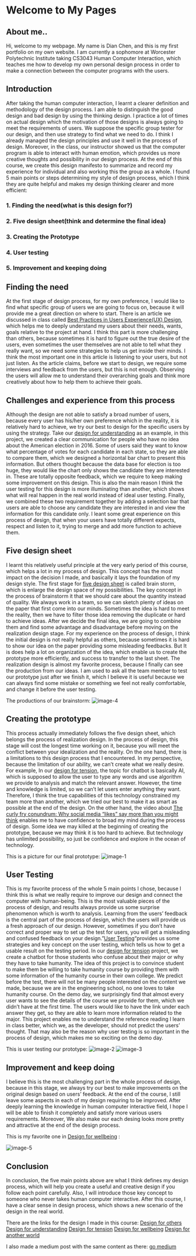# Welcome to My Pages

## About me..
Hi, welcome to my webpage. My name is Dian Chen, and this is my first portfolio on my own website. I am currently a sophomore at Worcester Polytechnic Institute taking CS3043 Human Computer Interaction, which teaches me how to develop my own personal design process in order to make a connection between the computer programs with the users.


## Introduction

After taking the human computer interaction, I learnt a clearer definition and methodology of the design process. I am able to distinguish the good design and bad design by using the thinking design. I practice a lot of times on actual design which the motivation of those designs is always going to meet the requirements of users. We suppose the specific group tester for our design, and then use strategy to find what we need to do. I think I already managed the design principles and use it well in the process of design. Moreover, in the class, our instructor showed us that the computer program is able to interact with human emotion, which provides us more creative thoughts and possibility in our design process. At the end of this course, we create this design manifesto to summarize and record my experience for individual and also working this the group as a whole. I found 5 main points or steps determining my style of design process, which I think they are quite helpful and makes my design thinking clearer and more efficient:

### 1.	Finding the need(what is this design for?)
### 2.	Five design sheet(think and determine the final idea)
### 3.	Creating the Prototype 
### 4.	User testing
### 5.	Improvement and keeping doing

## Finding the need

At the first stage of design process, for my own preference, I would like to find what specific group of users we are going to focus on, because it will provide me a great direction on where to start. There is an article we discussed in class called [Best Practices in Users Experience(UX) Design](https://cs3041-18b.github.io/docs/reading/becomeYourUsers_forrester.pdf), which helps me to deeply understand my users about their needs, wants, goals relative to the project at hand. I think this part is more challenging than others, because sometimes it is hard to figure out the true desire of the users, even sometimes the user themselves are not able to tell what they really want, so we need some strategies to help us get inside their minds. I think the most important one in this article is listening to your users, but not just listen. As the article claims, before we start to design, we require some interviews and feedback from the users, but this is not enough. Observing the users will allow me to understand their overarching goals and think more creatively about how to help them to achieve their goals. 

## Challenges and experience from this process

Although the design are not able to satisfy a broad number of users, because every user has his/her own preference which in the reality, it is relatively hard to achieve, we try our best to design for the specific users by using the strategy. Take our [design for understanding](https://medium.com/@castiel199911/design-for-understanding-94c978a46b) as an example, in this project, we created a clear communication for people who have no idea about the American election in 2016. Some of users said they want to know what percentage of votes for each candidate in each state, so they are able to compare them, which we designed a horizontal bar chart to present this information. But others thought because the data base for election is too huge, they would like the chart only shows the candidate they are interested in. These are totally opposite feedback, which we require to keep making some improvement on this design. This is also the main reason I think the user testing for this design is more illuminating than another, which shows what will real happen in the real world instead of ideal user testing. Finally, we combined these two requirement together by adding a selection bar that users are able to choose any candidate they are interested in and view the information for this candidate only. I leant some great experience on this process of design, that when your users have totally different expects, respect and listen to it, trying to merge and add more function to achieve them.

## Five design sheet

I learnt this relatively useful principle at the very early period of this course, which helps a lot in my process of design. This concept has the most impact on the decision I made, and basically it lays the foundation of my design style. The first stage for [five design sheet](http://fds.design) is called brain storm, which is enlarge the design space of my possibilities. The key concept in the process of brainstorm it that we should care about the quantity instead of quality. We always work in a team, so we can sketch plenty of ideas on the paper that first come into our minds. Sometimes the idea is hard to meet the reality, then we have to filter those idea removing the duplicate or hard to achieve ideas. After we decide the final idea, we are going to combine them and find some advantage and disadvantage before moving on the realization design stage. For my experience on the process of design, I think the initial design is not really helpful as others, because sometimes it is hard to show our idea on the paper providing some misleading feedbacks. But It is does help a lot on organization of the idea, which enable us to create the prototype more efficiently, and success to transfer to the last sheet. The realization design is almost my favorite process, because I finally can see the production from our ideas. I am used to ask all the team member to test our prototype just after we finish it, which I believe it is useful because we can always find some mistake or something we feel not really comfortable, and change it before the user testing.

The productions of our brainstorm:
![image-4](https://cdn-images-1.medium.com/max/1000/1*2lc3v-qOW-nyRabiA4c91A.jpeg)

## Creating the prototype

This process actually immediately follows the five design sheet, which belongs the process of realization design. In the process of design, this stage will cost the longest time working on it, because you will meet the conflict between your idealization and the reality. On the one hand, there is a limitations to this design process that I encountered. In my perspective, because the limitation of our ability, we can’t create what we really desire. For example, In our [design for tension](https://medium.com/@castiel199911/design-for-tension-a3daea7e3cca), the topic for chatbot is basically AI, which is supposed to allow the user to type any words and use algorithm we provide to analysis and match the relevant answer. However, the time and knowledge is limited, so we can’t let users enter anything they want. Therefore, I think the true capabilities of this technology constrained my team more than another, which we tried our best to make it as smart as possible at the end of the design. On the other hand, the video about [The curly  fry conundrum: Why social media “likes” say more than you might think](https://www.ted.com/talks/jennifer_golbeck_the_curly_fry_conundrum_why_social_media_likes_say_more_than_you_might_think#t-15090) enables me to have confidence to broad my mind during the process of design. Some idea we may killed at the beginning of creating the prototype, because we may think it is too hard to achieve. But technology has unlimited possibility, so just be confidence and explore in the ocean of technology.

This is a picture for our final prototype:
![image-1](https://cdn-images-1.medium.com/max/400/1*sOGWn1UqCAKeDG6VLBvYOQ.png)

## User Testing

This is my favorite process of the whole 5 main points I chose, because I think this is what we really require to improve our design and connect the computer with human-being. This is the most valuable pieces of the process of design, and results always provide us some surprise phenomenon which is worth to analysis. Learning from the users’ feedback is the central part of the process of design, which the users will provide us a fresh approach of our design. However, sometimes if you don’t have correct and proper way to set up the test for users, you will get a misleading and confused feedback on your design.”[User Testing](https://cs3041-18b.github.io/docs/reading/User_Testing.pptx)“provides us some strategies and key concept on the user testing, which tells us how to get a usable result on the testing period. In our [design for tension](https://medium.com/@castiel199911/design-for-tension-a3daea7e3cca) project, we create a chatbot for those students who confuse about their major or why they have to take humanity. The idea of this project is to convince student to make them be willing to take humanity course by providing them with some information of the humanity course in their own college. We predict before the test, there will not be many people interested on the content we made, because we are in the engineering school, no one loves to take humanity course. On the demo day, we surprisingly find that almost every user wants to see the details of the course we provide for them, which we didn’t have at the first time. The users would like to have the link under each answer they get, so they are able to learn more information related to the major. This project enables me to understand the reference reading I learn in class better, which we, as the developer, should not predict the users’ thought. That may also be the reason why user testing is so important in the process of design, which makes me so exciting on the demo day.

This is user testing our prototype:
![image-2](https://cdn-images-1.medium.com/max/400/1*pxrktKTm7_NLQHtd8WCywA.jpeg)   ![image-3](https://cdn-images-1.medium.com/max/400/1*uv6Kr5LFn3_AFiZsv0lKng.jpeg)

## Improvement and keep doing

I believe this is the most challenging part in the whole process of design, because in this stage, we always try our best to make improvements on the original design based on users’ feedback. At the end of the course, I still leave some aspects in each of my design requiring to be improved. After deeply learning the knowledge in human computer interactive field, I hope I will be able to finish it completely and satisfy more various users requirements. Moreover, We also make our each desing looks more pretty and attractive at the end of the design process.

This is my favorite one in [Design for wellbeing](https://medium.com/@castiel199911/design-for-wellbeing-8bb19f3dba26) :

![image-5](https://cdn-images-1.medium.com/max/1000/1*cGeEoGsuAGKGJP1dA3Mpgg.png)

## Conclusion

In conclusion, the five main points above are what I think defines my design process, which will help you create a useful and creative design if you follow each point carefully. Also, I will introduce those key concept to someone who never takes human computer interactive. After this course, I have a clear sense in design process, which shows a new scenario of the design in the real world.

There are the links for the design I made in this course:
[Design for others](https://medium.com/@gyang2518/group-17-design-documentation-fb06fab4fe7a)
[Design for understanding](https://medium.com/@castiel199911/design-for-understanding-94c978a46b)
[Design for tension](https://medium.com/@castiel199911/design-for-tension-a3daea7e3cca)
[Design for wellbeing](https://medium.com/@castiel199911/design-for-wellbeing-8bb19f3dba26)
[Design for another world](https://medium.com/@gyang2518/design-documentation-for-another-world-1d903c1efd4e)

I also made a medium post with the same content as there: [go medium](https://medium.com/@castiel199911/design-manifesto-e7ea2ce871a3)
